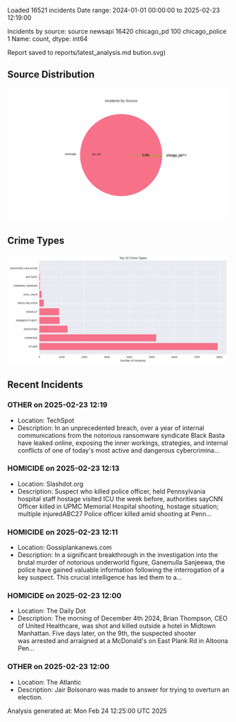 
Loaded 16521 incidents
Date range: 2024-01-01 00:00:00 to 2025-02-23 12:19:00

Incidents by source:
source
newsapi           16420
chicago_pd          100
chicago_police        1
Name: count, dtype: int64

Report saved to reports/latest_analysis.md
bution.svg)

## Source Distribution
![Source Distribution](images/source_distribution.svg)

## Crime Types
![Crime Types](images/crime_types.svg)

## Recent Incidents

### OTHER on 2025-02-23 12:19
- Location: TechSpot
- Description: In an unprecedented breach, over a year of internal communications from the notorious ransomware syndicate Black Basta have leaked online, exposing the inner workings, strategies, and internal conflicts of one of today's most active and dangerous cybercrimina…


### HOMICIDE on 2025-02-23 12:13
- Location: Slashdot.org
- Description: Suspect who killed police officer, held Pennsylvania hospital staff hostage visited ICU the week before, authorities sayCNN Officer killed in UPMC Memorial Hospital shooting, hostage situation; multiple injuredABC27 Police officer killed amid shooting at Penn…


### HOMICIDE on 2025-02-23 12:11
- Location: Gossiplankanews.com
- Description: In a significant breakthrough in the investigation into the brutal murder of notorious underworld figure, Ganemulla Sanjeewa, the police have gained valuable information following the interrogation of a key suspect. This crucial intelligence has led them to a…


### HOMICIDE on 2025-02-23 12:00
- Location: The Daily Dot
- Description: The morning of December 4th 2024, Brian Thompson, CEO of United Healthcare, was shot and killed outside a hotel in Midtown Manhattan. Five days later, on the 9th, the suspected shooter was arrested and arraigned at a McDonald's on East Plank Rd in Altoona Pen…


### OTHER on 2025-02-23 12:00
- Location: The Atlantic
- Description: Jair Bolsonaro was made to answer for trying to overturn an election.

Analysis generated at: Mon Feb 24 12:25:00 UTC 2025
